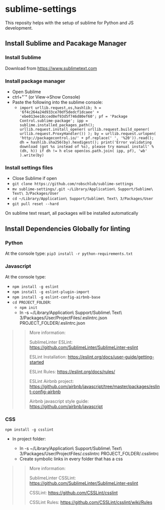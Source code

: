 # sublime-settings

This reposity helps with the setup of sublime for Python and JS development. 


## Install Sublime and Pacakage Manager

### Install Sublime
Download from https://www.sublimetext.com


### Install package manager
* Open Sublime
* ctrl+"`" (or View->Show Console)
* Paste the following into the sublime console:
  * `import urllib.request,os,hashlib; h = '6f4c264a24d933ce70df5dedcf1dcaee' + 'ebe013ee18cced0ef93d5f746d80ef60'; pf = 'Package Control.sublime-package'; ipp = sublime.installed_packages_path(); urllib.request.install_opener( urllib.request.build_opener( urllib.request.ProxyHandler()) ); by = urllib.request.urlopen( 'http://packagecontrol.io/' + pf.replace(' ', '%20')).read(); dh = hashlib.sha256(by).hexdigest(); print('Error validating download (got %s instead of %s), please try manual install' % (dh, h)) if dh != h else open(os.path.join( ipp, pf), 'wb' ).write(by)`


### Install settings files
* Close Sublime if open
* `git clone https://github.com/robschlub/sublime-settings`
* `mv sublime-settings/.git ~/Library/Application\ Support/Sublime\ Text\ 3/Packages/User`
* `cd ~/Library/Application\ Support/Sublime\ Text\ 3/Packages/User`
* `git pull reset --hard`

On sublime text resart, all packages will be installed automatically



## Install Dependencies Globally for linting

### Python

At the console type:
`pip3 install -r python-requirements.txt`



### Javascript 

At the console type:
* `npm install -g eslint`
* `npm install -g eslint-plugin-import`
* `npm install -g eslint-config-airbnb-base`
* `cd PROJECT_FOLDER`: 
  * `npm init`
  * ln -s ~/Library/Application\ Support/Sublime\ Text\ 3/Packages/User/ProjectFiles/.eslintrc.json PROJECT_FOLDER/.eslintrc.json

>> More information:
>>
>> SublimeLinter ESLint: https://github.com/SublimeLinter/SublimeLinter-eslint
>>
>> ESLint Installation: https://eslint.org/docs/user-guide/getting-started
>>
>> ESLint Rules: https://eslint.org/docs/rules/ 
>>
>> ESLint Airbnb project: https://github.com/airbnb/javascript/tree/master/packages/eslint-config-airbnb
>>
>> Airbnb javascript style guide: https://github.com/airbnb/javascript


### CSS
`npm install -g csslint`
* In project folder: 

  * ln -s ~/Library/Application\ Support/Sublime\ Text\ 3/Packages/User/ProjectFiles/.csslintrc PROJECT_FOLDER/.csslintrc
  * Create symbolic links in every folder that has a css

>> More information:
>> 
>> SublimeLinter CSSLint: https://github.com/SublimeLinter/SublimeLinter-eslint
>>
>> CSSLint: https://github.com/CSSLint/csslint
>>
>> CSSLint Rules: https://github.com/CSSLint/csslint/wiki/Rules


